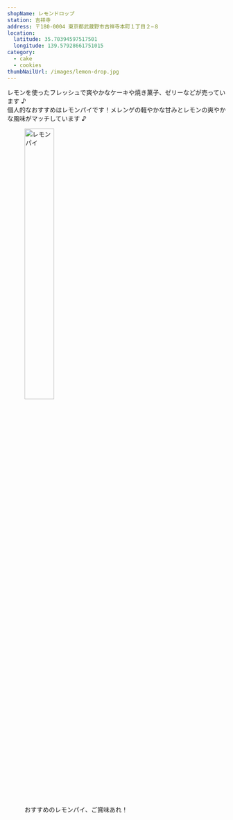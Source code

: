 ```yaml
---
shopName: レモンドロップ
station: 吉祥寺
address: 〒180-0004 東京都武蔵野市吉祥寺本町１丁目２−８
location:
  latitude: 35.70394597517501
  longitude: 139.57928661751015
category:
  - cake
  - cookies
thumbNailUrl: /images/lemon-drop.jpg
---
```


レモンを使ったフレッシュで爽やかなケーキや焼き菓子、ゼリーなどが売っています ♪  
個人的なおすすめはレモンパイです！メレンゲの軽やかな甘みとレモンの爽やかな風味がマッチしています ♪

<figure>
  <img width="40%" src="/images/lemon-drop.jpg" alt="レモンパイ" />
  <figcaption>おすすめのレモンパイ、ご賞味あれ！</figcaption>
</figure>
